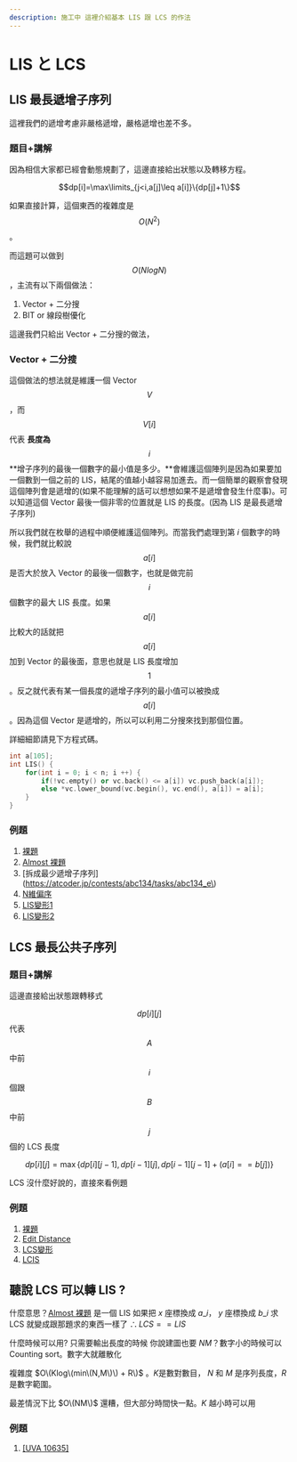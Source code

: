 ```yaml
---
description: 施工中 這裡介紹基本 LIS 跟 LCS 的作法
---
```


# LIS と LCS

## LIS 最長遞增子序列

這裡我們的遞增考慮非嚴格遞增，嚴格遞增也差不多。

### 題目+講解

因為相信大家都已經會動態規劃了，這邊直接給出狀態以及轉移方程。

$$dp[i]=\max\limits_{j<i,a[j]\leq a[i]}\{dp[j]+1\}$$

如果直接計算，這個東西的複雜度是 $$O(N^2)$$。

而這題可以做到 $$O(NlogN)$$，主流有以下兩個做法：

1. Vector + 二分搜
2. BIT or 線段樹優化

這邊我們只給出 Vector + 二分搜的做法，

### Vector + 二分搜

這個做法的想法就是維護一個 Vector $$V$$，而 $$V[i]$$ 代表 **長度為** $$i$$ **增子序列的最後一個數字的最小值是多少。**會維護這個陣列是因為如果要加一個數到一個之前的 LIS，結尾的值越小越容易加進去。而一個簡單的觀察會發現這個陣列會是遞增的\(如果不能理解的話可以想想如果不是遞增會發生什麼事\)。可以知道這個 Vector 最後一個非零的位置就是 LIS 的長度。\(因為 LIS 是最長遞增子序列\)

所以我們就在枚舉的過程中順便維護這個陣列。而當我們處理到第 $i$ 個數字的時候，我們就比較說 $$a[i]$$是否大於放入 Vector 的最後一個數字，也就是做完前 $$i$$ 個數字的最大 LIS 長度。如果 $$a[i]$$ 比較大的話就把 $$a[i]$$ 加到 Vector 的最後面，意思也就是 LIS 長度增加 $$1$$。反之就代表有某一個長度的遞增子序列的最小值可以被換成 $$a[i]$$。因為這個 Vector 是遞增的，所以可以利用二分搜來找到那個位置。

詳細細節請見下方程式碼。

```cpp
int a[105];
int LIS() {
    for(int i = 0; i < n; i ++) {
        if(!vc.empty() or vc.back() <= a[i]) vc.push_back(a[i]);
        else *vc.lower_bound(vc.begin(), vc.end(), a[i]) = a[i];
    }
}
```

### 例題

1. [裸題](https://zerojudge.tw/ShowProblem?problemid=d242)
2. [Almost 裸題](https://zerojudge.tw/ShowProblem?problemid=f608)
3. [拆成最少遞增子序列](https://atcoder.jp/contests/abc134/tasks/abc134_e\)
4. [N維偏序](http://domen111.github.io/UVa-Easy-Viewer/?103)
5. [LIS變形1](https://ac.nowcoder.com/acm/contest/11164/D?&headNav=acm)
6. [LIS變形2](https://codeforces.com/problemset/problem/1468/A)

## LCS 最長公共子序列

### 題目+講解

這邊直接給出狀態跟轉移式

$$dp[i][j]$$ 代表 $$A$$ 中前 $$i$$ 個跟 $$B$$ 中前 $$j$$ 個的 LCS 長度

$$dp[i][j] = \max\{dp[i][j - 1], dp[i - 1][j], dp[i - 1][j - 1] + (a[i] == b[j])\}$$

LCS 沒什麼好說的，直接來看例題

### 例題

1. [裸題](https://atcoder.jp/contests/dp/tasks/dp_f)
2. [Edit Distance](https://cses.fi/problemset/task/1639)
3. [LCS變形](https://atcoder.jp/contests/abc130/tasks/abc130_e)
4. [LCIS](https://codeforces.com/problemset/problem/10/D)



## 聽說 LCS 可以轉 LIS ?

什麼意思？[Almost 裸題](https://zerojudge.tw/ShowProblem?problemid=f608) 是一個 LIS 如果把 $x$ 座標換成 $a\_i$， $y$ 座標換成 $b\_i$ 求 LCS 就變成跟那題求的東西一樣了 $\therefore LCS == LIS$

什麼時候可以用? 只需要輸出長度的時候 你說建圖也要 $NM$？數字小的時候可以Counting sort。數字大就離散化

複雜度 $O\(Klog\(min\(N,M\)\) + R\)$ 。$K$是數對數目， $N$ 和 $M$ 是序列長度，$R$是數字範圍。

最差情況下比 $O\(NM\)$ 還糟，但大部分時間快一點。$K$ 越小時可以用

### 例題

1. [\[UVA 10635\]](https://vjudge.net/problem/UVA-10635)



